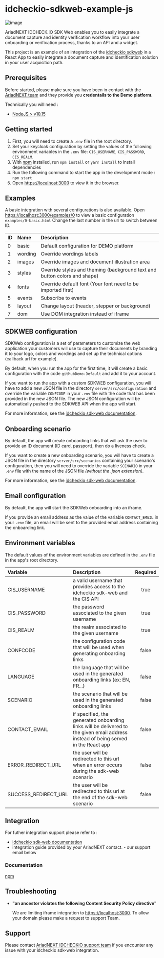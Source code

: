 # idcheckio-sdkweb-example-js

![image](https://www.ariadnext.com/wp-content/uploads/2019/01/idcheck.io-rvb.png)

AriadNEXT IDCHECK.IO SDK Web enables you to easily integrate a document capture and
identity verification workflow into your user onboarding or verification process, thanks to an
API and a widget.

This project is an example of an integration of the [idcheckio sdkweb](https://www.idcheck.io/) in a React App to easily integrate a document capture and identification solution in your user acquisition path.

## Prerequisites

Before started, please make sure you have been in contact with the [AriadNEXT team](contact+sdkwebexample@idcheck.io) and they provide you **credentails to the Demo platform**.

Technically you will need :

- [NodeJS > v10.15](https://nodejs.org/en/download/)

## Getting started

1. First, you will need to create a `.env` file in the root directory.
2. Set your keycloak configuration by setting the values of the following environment variables in the `.env` file: `CIS_USERNAME`, `CIS_PASSWORD`, `CIS_REALM`.
3. With [npm](https://npmjs.org/) installed, run `npm install` or `yarn install` to install dependencies
4. Run the following command to start the app in the development mode : `npm start`
5. Open [https://localhost:3000](https://localhost:3000) to view it in the browser.

## Examples

A basic integration with several configurations is also available.
Open [https://localhost:3000/examples/0](https://localhost:3000/examples/0) to view a basic configuration `examples/0-basic.html`
Change the last number in the url to switch between ID.

| ID  | Name    | Description                                                               |
| :-- | :------ | :------------------------------------------------------------------------ |
| 0   | basic   | Default configuration for DEMO platform                                   |
| 1   | wording | Override wordings labels                                                  |
| 2   | images  | Override images and document illustration area                            |
| 3   | styles  | Override styles and theming (background text and button colors and shape) |
| 4   | fonts   | Override default font (Your font need to be imported first)               |
| 5   | events  | Subscribe to events                                                       |
| 6   | layout  | Change layout (header, stepper or background)                             |
| 7   | dom     | Use DOM integration instead of iframe                                     |

## SDKWEB configuration

SDKWeb configuration is a set of parameters to customize the web application your customers will use to capture their documents by branding it to your logo, colors and wordings and set up the technical options (callback url for example).

By default, when you run the app for the first time, it will create a basic configuration with the code `githubDemo-Default` and add it to your account.

If you want to run the app with a custom SDKWEB configuration, you will have to add a new JSON file in the directory `server/src/configuration` and override the variable `CONFCODE` in your `.env` file with the code that has been provided in the new JSON file.
The new JSON configuration will be automatically pushed to the SDKWEB API when the app will start.

For more information, see the [idcheckio sdk-web documentation](https://sdkweb-test.idcheck.io/rest/api/index.html#_customerconf).

## Onboarding scenario

By default, the app will create onboarding links that will ask the user to provide an ID document (ID card, passport), then do a liveness check.

If you want to create a new onboarding scenario, you will have to create a JSON file in the directory `server/src/scenarios` containing your scenario's configuration, then you will need to override the variable `SCENARIO` in your `.env` file with the name of the JSON file _(without the .json extension)_.

For more information, see the [idcheckio sdk-web documentation](https://sdkweb-test.idcheck.io/rest/api/index.html#_onboardingdefinition).

## Email configuration

By default, the app will start the SDKWeb onboarding into an iframe.

If you provide an email address as the value of the variable `CONTACT_EMAIL` in your `.env` file, an email will be sent to the provided email address containing the onboarding link.

## Environment variables

The default values of the environment variables are defined in the `.env` file in the app's root directory.

| Variable             | Description                                                                                                                        | Required |
| :------------------- | :--------------------------------------------------------------------------------------------------------------------------------- | :------: |
| CIS_USERNAME         | a valid username that provides access to the idcheckio sdk-web and the CIS API                                                     |   true   |
| CIS_PASSWORD         | the password associated to the given username                                                                                      |   true   |
| CIS_REALM            | the realm associated to the given username                                                                                         |   true   |
| CONFCODE             | the configuration code that will be used when generating onboarding links                                                          |  false   |
| LANGUAGE             | the language that will be used in the generated onboarding links (ex: EN, FR...)                                                   |  false   |
| SCENARIO             | the scenario that will be used in the generated onboarding links                                                                   |  false   |
| CONTACT_EMAIL        | if specified, the generated onboarding links will be delivered to the given email address instead of being served in the React app |  false   |
| ERROR_REDIRECT_URL   | the user will be redirected to this url when an error occurs during the sdk-web scenario                                           |  false   |
| SUCCESS_REDIRECT_URL | the user will be redirected to this url at the end of the sdk-web scenario                                                         |  false   |

## Integration

For futher integration support please refer to :

- [idcheckio sdk-web documentation](https://sdkweb-test.idcheck.io/rest/api/index.html)
- integration guide provided by your AriadNEXT contact. - our support email below

### Documentation

[npm](https://www.npmjs.com/package/idcheckio-sdk)

## Troubleshooting

- **"an ancestor violates the following Content Security Policy directive"**

  We are limiting iframe integration to <https://localhost:3000>.
  To allow your domain please make a request to support Team.

## Support

Please contact [AriadNEXT IDCHECKIO support team](contact+sdkwebexample@idcheck.io) if you encounter any issue with your idcheckio sdk-web integration.
